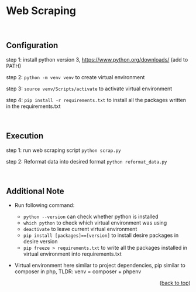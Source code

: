 <a name="readme-top"></a>

# Web Scraping

<br/>

<!-- Configuration -->
## Configuration
step 1: install python version 3, https://www.python.org/downloads/ (add to PATH)

step 2: ```python -m venv venv``` to create virtual environment

step 3: ```source venv/Scripts/activate``` to activate virtual environment

step 4: ```pip install -r requirements.txt``` to install all the packages written in the requirements.txt

<br/>

<!-- Execution -->
## Execution
step 1: run web scraping script
```python scrap.py```

step 2: Reformat data into desired format
```python reformat_data.py```

<br/>

## Additional Note
- Run following command:
    - ```python --version``` can check whether python is installed
    - ```which python``` to check which virtual environment was using
    - ```deactivate``` to leave current virtual environment
    - ```pip install [packages]==[version]``` to install desire packages in desire version
    - ```pip freeze > requirements.txt``` to write all the packages installed in virtual environment into requirements.txt

- Virtual environment here similar to project dependencies, pip similar to composer in php, TLDR: venv = composer + phpenv


  
<p align="right">(<a href="#readme-top">back to top</a>)</p>

